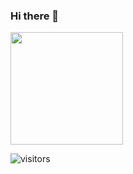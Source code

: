 ### Hi there 👋 

<img height="180em" src="[https://github-readme-stats.vercel.app/api?username=QuantumClockwork&show_icons=true&hide_border=true&&count_private=true&include_all_commits=true](https://github-readme-stats.vercel.app/api?username=QuantumClockwork&show_icons=true&hide_border=true&&count_private=true&include_all_commits=true)" />

![visitors](https://visitor-badge.glitch.me/badge?page_id=page.id)

<!--
**QuantumClockwork/QuantumClockwork** is a ✨ _special_ ✨ repository because its `README.md` (this file) appears on your GitHub profile.

Here are some ideas to get you started:

- 🔭 I’m currently working on ...
- 🌱 I’m currently learning ...
- 👯 I’m looking to collaborate on ...
- 🤔 I’m looking for help with ...
- 💬 Ask me about ...
- 📫 How to reach me: ...
- 😄 Pronouns: ...
- ⚡ Fun fact: ...
-->
